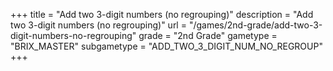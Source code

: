 +++
title = "Add two 3-digit numbers (no regrouping)"
description = "Add two 3-digit numbers (no regrouping)"
url = "/games/2nd-grade/add-two-3-digit-numbers-no-regrouping"
grade = "2nd Grade"
gametype = "BRIX_MASTER"
subgametype = "ADD_TWO_3_DIGIT_NUM_NO_REGROUP"
+++